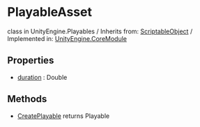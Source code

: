 # PlayableAsset
class in UnityEngine.Playables
 / Inherits from: <a href="https://docs.unity3d.com/6000.0/Documentation/ScriptReference/ScriptableObject.html" target="_blank">ScriptableObject</a> / Implemented in: <a href="https://docs.unity3d.com/6000.0/Documentation/ScriptReference/UnityEngine.CoreModule.html" target="_blank">UnityEngine.CoreModule</a>
## Properties
- <a href="https://docs.unity3d.com/6000.0/Documentation/ScriptReference/PlayableAsset-duration.html" target="_blank">duration</a> : Double
## Methods
- <a href="https://docs.unity3d.com/6000.0/Documentation/ScriptReference/PlayableAsset.CreatePlayable.html" target="_blank">CreatePlayable</a> returns Playable
